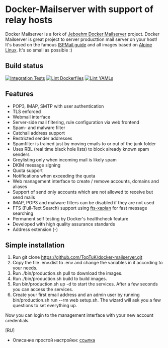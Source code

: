Docker-Mailserver with support of relay hosts
=================

Docker Mailserver is a fork of [Jeboehm Docker Mailserver](https://github.com/jeboehm/docker-mailserver) project.
Docker Mailserver is great project to server producttion mail server on your host! It's based on the famous [ISPMail guide](https://workaround.org/ispmail/) and all images based on [Alpine Linux](https://alpinelinux.org). It's so small as possible :)

Build status
------------
[![Integration Tests](https://github.com/TopTuK/docker-mailserver/actions/workflows/integration-tests.yml/badge.svg)](https://github.com/TopTuK/docker-mailserver/actions/workflows/integration-tests.yml)
[![Lint Dockerfiles](https://github.com/TopTuK/docker-mailserver/actions/workflows/lint-dockerfile.yml/badge.svg)](https://github.com/TopTuK/docker-mailserver/actions/workflows/lint-dockerfile.yml)
[![Lint YAMLs](https://github.com/TopTuK/docker-mailserver/actions/workflows/lint-yaml.yml/badge.svg)](https://github.com/TopTuK/docker-mailserver/actions/workflows/lint-yaml.yml)

Features
--------
- POP3, IMAP, SMTP with user authentication
- TLS enforced
- Webmail interface
- Server-side mail filtering, rule configuration via web frontend
- Spam- and malware filter
- Catchall address support
- Restricted sender addresses
- Spamfilter is trained just by moving emails to or out of the junk folder
- Uses RBL (real time black hole lists) to block already known spam senders
- Greylisting only when incoming mail is likely spam
- DKIM message signing
- Quota support
- Notifications when exceeding the quota
- Web management interface to create / remove accounts, domains and aliases
- Support of send only accounts which are not allowed to receive but send mails
- IMAP, POP3 and malware filters can be disabled if they are not used
- FTS (Full-Text Search) support using [fts-xapian](https://github.com/grosjo/fts-xapian) for fast message searching
- Permanent self testing by Docker's healthcheck feature
- Developed with high quality assurance standards
- Address extension (-)

Simple installation
--------
1. Run git clone https://github.com/TopTuK/docker-mailserver.git
2. Copy the file .env.dist to .env and change the variables in it according to your needs.
3. Run ./bin/production.sh pull to download the images.
4. Run ./bin/production.sh build to build images.
5. Run bin/production.sh up -d to start the services. After a few seconds you can access the services.
6. Create your first email address and an admin user by running bin/production.sh run --rm web setup.sh. The wizard will ask you a few questions to set everything up.

Now you can login to the management interface with your new account credentials.

[RU]
- Описание простой настройки: [ссылка](https://teletype.in/@toptuk/8IqqNLs9dst)